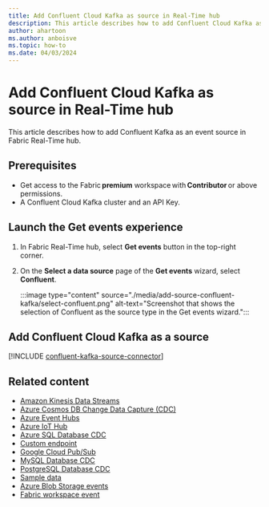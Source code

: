 ```yaml
---
title: Add Confluent Cloud Kafka as source in Real-Time hub
description: This article describes how to add Confluent Cloud Kafka as an event source in Fabric Real-Time hub. 
author: ahartoon
ms.author: anboisve
ms.topic: how-to
ms.date: 04/03/2024
---
```


# Add Confluent Cloud Kafka as source in Real-Time hub
This article describes how to add Confluent Kafka as an event source in Fabric Real-Time hub. 

## Prerequisites 

- Get access to the Fabric **premium** workspace with **Contributor** or above permissions. 
- A Confluent Cloud Kafka cluster and an API Key. 

## Launch the Get events experience

1. In Fabric Real-Time hub, select **Get events** button in the top-right corner. 
1. On the **Select a data source** page of the **Get events** wizard, select **Confluent**. 

    :::image type="content" source="./media/add-source-confluent-kafka/select-confluent.png" alt-text="Screenshot that shows the selection of Confluent as the source type in the Get events wizard.":::

## Add Confluent Cloud Kafka as a source

[!INCLUDE [confluent-kafka-source-connector](../real-time-intelligence/event-streams/includes/confluent-kafka-source-connector.md)]

## Related content

- [Amazon Kinesis Data Streams](add-source-amazon-kinesis-data-streams.md)
- [Azure Cosmos DB Change Data Capture (CDC)](add-source-azure-cosmos-db-cdc.md)
- [Azure Event Hubs](add-source-azure-event-hubs.md)
- [Azure IoT Hub](add-source-azure-iot-hub.md)
- [Azure SQL Database CDC](add-source-azure-sql-database-cdc.md)
- [Custom endpoint](add-source-custom-app.md)
- [Google Cloud Pub/Sub](add-source-google-cloud-pub-sub.md)
- [MySQL Database CDC](add-source-mysql-database-cdc.md)
- [PostgreSQL Database CDC](add-source-postgresql-database-cdc.md)
- [Sample data](add-source-sample-data.md)
- [Azure Blob Storage events](get-azure-blob-storage-events.md)
- [Fabric workspace event](get-fabric-workspace-item-events.md)

